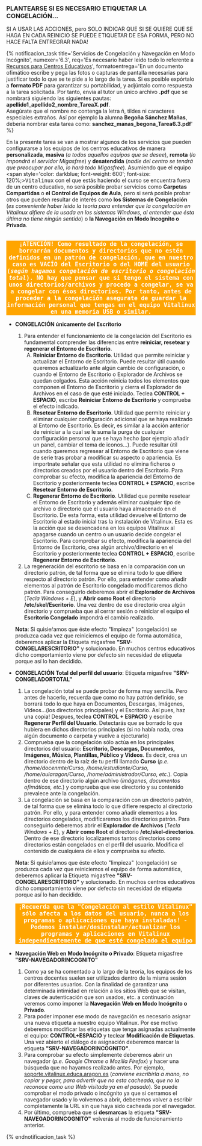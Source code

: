 ### PLANTEARSE SI ES NECESARIO ETIQUETAR LA CONGELACIÓN...
SI A USAR LAS ACCIONES, pero SOLO INDICAR QUE SI SE QUIERE QUE SE HAGA EN CADA REINICIO SE PUEDE ETIQUETAR DE ESA FORMA, PERO NO HACE FALTA ENTREGRAR NADA!

{% notificacion_task title='Servicios de Congelación y Navegación en Modo Incógnito',
numexer='6.3',
req='Es necesario haber leído todo lo referente a <a href="../Parte_6-Aplicaciones_utiles_y_alternativas/Parte_6-Recursos_centros_educativos.md">Recursos para Centros Educativos</a>',
formatoentrega='En un documento ofimático escribe y pega las fotos o capturas de pantalla necesarias para justificar todo lo que se te pide a lo largo de la tarea. Si es posible expórtalo a <b>formato PDF</b> para garantizar su portabilidad, y adjúntalo como respuesta a la tarea solicitada. Por tanto, envía al tutor un único archivo <b>.pdf</b> que se nombrará siguiendo las siguientes pautas: <b>apellido1_apellido2_nombre_TareaX.pdf</b>.
<br>
Asegúrate que el nombre no contenga la letra ñ, tildes ni caracteres especiales extraños. Así por ejemplo la alumna <b>Begoña Sánchez Mañas</b>, debería nombrar esta tarea como: <b>sanchez_manas_begona_Tarea6.3.pdf</b>' %}

En la presente tarea se van a mostrar algunos de los servicios que pueden configurarse a los equipos de los centros educativos de manera <b>personalizada</b>, <b>masiva</b> (<i>a todos aquellos equipos que se desee</i>), <b>remota</b> (<i>lo impondrá el servidor Migasfree</i>) y <b>desatendida</b> (<i>nadie del centro se tendrá que preocupar por ello, lo hará todo Migasfree</i>).  Asumiendo que el equipo <span style='color: darkblue; font-weight: 600'; font-size: 120%;><tt>Vitalinux</tt></span> con el que estás haciendo el curso se encuentra fuera de un centro educativo, no será posible probar servicios como <b>Carpetas Compartidas</b> o <b>el Control de Equipos de Aula</b>, pero si será posible probar otros que pueden resultar de interés como <b>los Sistemas de Congelación</b> (<i>es conveniente haber leido la teoría para entender que la congelación en Vitalinux difiere de la usada en los sistemas Windows, al entender que ésta última no tiene ningún sentido</i>) o <b>la Navegación en Modo Incognito o Privada</b>.
<br><br>

<center><pre style="border: 1; border-color: brown; background-color: orange; text-align: center;white-space: pre-wrap; color: white; font-weight: bold; font-size: 110%;">
¡ATENCIÓN! Como resultado de la congelación, se borrarrán documentos y directorios que no estén definidos en un <b>patrón de congelación, que en nuestro caso es VACÍO</b> del Escritorio o del HOME del usuario (<i>según hagamos congelación de escritorio o congelación total</i>). NO hay que pensar que si tengo el sistema con unos directorios/archivos y procedo a congelar, se va a congelar con ésos directorios. Por tanto, <b>antes de proceder a la congelación asegurate de guardar la información personal que tengas en el equipo Vitalinux en una memoria USB o similar</b>.
</pre></center>

<ul>
<li>
<b>CONGELACIÓN únicamente del Escritorio</b>
</li>
<ol>

<li>
Para entender el funcionamiento de la congelación del Escritorio es fundamental comprender las diferencias entre <b>reiniciar, resetear y regenerar el Entorno de Escritorio</b>.
<ol type="A">
<li>
<b>Reiniciar Entorno de Escritorio</b>.  Utilidad que permite reiniciar y actualizar el Entorno de Escritorio.  Puede resultar útil cuando queremos actualizarlo ante algún cambio de configuración, o cuando el Entorno de Escritorio o Explorador de Archivos se quedan colgados.  Esta acción reinicia todos los elementos que componen el Entorno de Escritorio y cierra el Explorador de Archivos en el caso de que esté iniciado.  Teclea <b>CONTROL + ESPACIO</b>, escribe <b>Reiniciar Entorno de Escritorio</b> y comprueba el efecto indicado.
</li>
<li>
<b>Resetear Entorno de Escritorio</b>.  Utilidad que permite reiniciar y eliminar cualquier configuración adicional que se haya realizado al Entorno de Escritorio.  Es decir, es similar a la acción anterior de reiniciar a la cual se le suma la purga de cualquier configuración personal que se haya hecho (por ejemplo añadir un panel, cambiar el tema de iconos...).  Puede resultar útil cuando queremos regresear al Entorno de Escritorio que viene de serie tras probar a modificar su aspecto o apariencia.  Es importnate señalar que esta utilidad no elimina ficheros o directorios creados por el usuario dentro del Escritorio.  Para comprobar su efecto, modifica la apariencia del Entorno de Escritorio y posteriormente teclea <b>CONTROL + ESPACIO</b>, escribe <b>Resetear Entorno de Escritorio</b>.
</li>
<li>
<b>Regenerar Entorno de Escritorio</b>.  Utilidad que permite resetear el Entorno de Escritorio y además eliminar cualquier tipo de archivo o directorio que el usuario haya almacenado en el Escritorio.  De esta forma, esta utilidad devuelve el Entorno de Escritorio al estado inicial tras la instalación de Vitalinux.  Esta es la acción que se desencadena en los equipos Vitalinux al apagarse cuando un centro o un usuario decide congelar el Escritorio.  Para comprobar su efecto, modifica la apariencia del Entorno de Escritorio, crea algún archivo/directorio en el Escritorio y posteriormente teclea <b>CONTROL + ESPACIO</b>, escribe <b>Regenerar Entorno de Escritorio</b>.
</li>
</ol>
</li>

<li>
La regeneración del escritorio se basa en la comparación con un directorio patrón, de tal forma que se elimina todo lo que difiere respecto al directorio patrón.  Por ello, para entender como añadir elementos al patrón de Escritorio congelado modificaremos dicho patrón.  Para conseguirlo deberemos abrir el <b>Explorador de Archivos</b> (<i>Tecla Windows + E</i>), y <b>Abrir como Root</b> el directorio <b>/etc/skel/Escritorio</b>.  Una vez dentro de ese directorio crea algún directorio y comprueba que al cerrar sesión o reiniciar el equipo el <b>Escritorio Congelado</b> impondrá el cambio realizado.
</li>

</ol>

<b>Nota</b>: Si quisieŕamos que éste efecto "limpieza" (congelación) se produzca cada vez que reiniciemos el equipo de forma automática, deberemos aplicar la Etiqueta migasfree <b>"SRV-CONGELARESCRITORIO"</b> y solucionado. En muchos centros educativos dicho comportamiento viene por defecto sin necesidad de etiqueta porque así lo han decidido.

<li>    
<b>CONGELACIÓN Total del perfil del usuario</b>: Etiqueta migasfree <b>"SRV-CONGELADORTOTAL"</b>
</li>
<ol>
<li>
La congelación total se puede probar de forma muy sencilla. Pero antes de hacerlo, recuerda que como no hay patrón definido, se borrará todo lo que haya en Documentos, Descargas, Imágenes, Vídeos...(los directorios principales) y el Escritorio. Así pues, haz una copia! Despues, teclea <b>CONTROL + ESPACIO</b> y escribe <b>Regenerar Perfil del Usuario</b>. Detectarás que se borrado lo que hubiera en dichos directorios principales (si no había nada, crea algún documento o carpeta y vuelve a ejecturarlo)
</li>
<li>
Comprueba que la congelación sólo actúa en los principales directorios del usuario: <b>Escritorio, Descargas, Documentos, Imágenes, Música, Plantillas, Público y Vídeos</b>.  Es decir, crea un directorio dentro de la raíz de tu perfil llamado <b>Curso</b> (<i>p.e. /home/docenmte/Curso, /home/estudiante/Curso, /home/aularagon/Curso, /home/administrador/Curso, etc.</i>).  Copia dentro de ese directorio algún archivo (<i>imágenes, documentos ofimáticos, etc.</i>) y comprueba que ese directorio y su contenido prevalece ante la congelación.
</li>
<li>
La congelación se basa en la comparación con un directorio patrón, de tal forma que se elimina todo lo que difiere respecto al directorio patrón.  Por ello, y para entender como añadir elementos a los directorios congelados, modificaremos los directorios patrón.  Para conseguirlo deberemos abrir el <b>Explorador de Archivos</b> (<i>Tecla Windows + E</i>), y <b>Abrir como Root</b> el directorio <b>/etc/skel-directorios</b>.  Dentro de ese directorio localizaremos tantos directorios como directorios están congelados en el perfil del usuario.  Modifica el contenido de cualquiera de ellos y comprueba su efecto.
</li>
</ol>

<b>Nota</b>: Si quisieŕamos que éste efecto "limpieza" (congelación) se produzca cada vez que reiniciemos el equipo de forma automática, deberemos aplicar la Etiqueta migasfree <b>"SRV-CONGELARESCRITORIO"</b> y solucionado. En muchos centros educativos dicho comportamiento viene por defecto sin necesidad de etiqueta porque así lo han decidido.

    
<center><pre style="border: 1; border-color: brown; background-color: orange; text-align: center;white-space: pre-wrap; color: white; font-weight: bold; font-size: 110%;">¡Recuerda que la "Congelación al estilo Vitalinux" sólo afecta a los datos del usuario, nunca a los programas o aplicaciones que haya instaladas! - Podemos instalar/desinstalar/actualizar los programas y aplicaciones en Vitalinux independientemente de que esté congelado el equipo</pre></center>

<li>    
<b>Navegación Web en Modo Incógnito o Privado</b>: Etiqueta migasfree <b>"SRV-NAVEGADORINCOGNITO"</b>
</li>
    <ol>
    <li>
    Como ya se ha comentado a lo largo de la teoría, los equipos de los centros docentes suelen ser utilizados dentro de la misma sesión por diferentes usuarios.  Con la finalidad de garantizar una determinada intimidad en relación a los sitios Web que se visitan, claves de autenticación que son usados, etc. a continuación veremos como imponer la <b>Navegación Web en Modo Incógnito o Privado</b>.
    </li>
    <li>
    Para poder imponer ese modo de navegación es necesario asignar una nueva etiqueta a nuestro equipo Vitalinux.  Por ese motivo deberemos modificar las etiquetas que tenga asignadas actualmente el equipo:  <b>CONTROL+ESPACIO</b> y teclear <b>Modificación de Etiquetas</b>.  Una vez abierto el diálogo de asignación deberemos marcar la etiqueta <b>"SRV-NAVEGADORINCOGNITO"</b>.
    </li>
    <li>
    Para comprobar su efecto simplemente deberemos abrir un navegador (<i>p.e. Google Chrome o Mozilla Firefox</i>) y hacer una búsqueda que no hayamos realizado antes.  Por ejemplo, <a href="http://soporte.vitalinux.educa.aragon.es">soporte.vitalinux.educa.aragon.es</a> (<i>conviene escribirla a mano, no copiar y pegar, para advertir que no esta cacheada, que no la reconoce como una Web visitada ya en el pasado</i>). Se puede comprobar el modo privado o incógnito ya que si cerramos el navegador usado y lo volvemos a abrir, deberemos volver a escribir completamente la URL sin que haya sido cacheada por el navegador.
    </li>
    <li>
    Por último, comprueba que si <b>desmarcas</b> la etiqueta <b>"SRV-NAVEGADORINCOGNITO"</b> volverás al modo de funcionamiento anterior.
    </li>
    </ol>
</ul>
{% endnotificacion_task %}